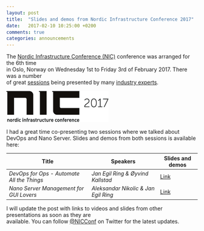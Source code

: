 ```yaml
---
layout: post
title:  "Slides and demos from Nordic Infrastructure Conference 2017"
date:   2017-02-10 10:25:00 +0200
comments: true
categories: announcements
---
```


The [Nordic Infrastructure Conference (NIC)](http://www.nicconf.com/) conference was arranged for the 6th time  
in Oslo, Norway on Wednesday 1st to Friday 3rd of February 2017. There was a number  
of great [sessions](http://www.nicconf.com/agenda) being presented by many [industry experts](http://www.nicconf.com/speakers). 
    

![alt](/images/2017-02-10_NIC2017_01.png)
  

I had a great time co-presenting two sessions where we talked about DevOps and Nano Server. Slides and demos from both sessions is available here:
  

| Title          | Speakers           | Slides and demos  |
| -------------  |-------------| -----|
| *DevOps for Ops - Automate All the Things*      | *Jan Egil Ring & Øyvind Kallstad* | [Link](https://github.com/janegilring/Presentations/tree/master/nicconf2017/DevOps%20for%20Ops%20-%20Automate%20All%20the%20Things) |
| *Nano Server Management for GUI Lovers*         | *Aleksandar Nikolic & Jan Egil Ring*      |   [Link](https://github.com/janegilring/Presentations/tree/master/nicconf2017/Nano%20Server%20Management%20for%20GUI%20Lovers) |
  

I will update the post with links to videos and slides from other presentations as soon as they are  
available. You can follow [@NICConf](http://www.twitter.com/NICConf) on Twitter for the latest updates.
